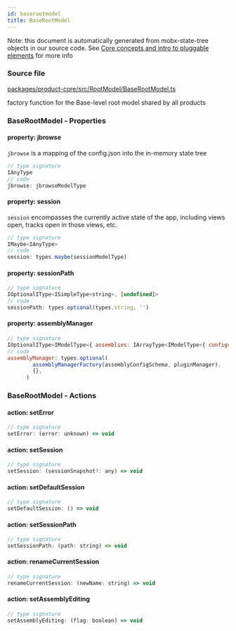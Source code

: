 ```yaml
---
id: baserootmodel
title: BaseRootModel
---
```


Note: this document is automatically generated from mobx-state-tree objects in
our source code. See
[Core concepts and intro to pluggable elements](/docs/developer_guide/) for more
info

### Source file

[packages/product-core/src/RootModel/BaseRootModel.ts](https://github.com/GMOD/jbrowse-components/blob/main/packages/product-core/src/RootModel/BaseRootModel.ts)

factory function for the Base-level root model shared by all products

### BaseRootModel - Properties

#### property: jbrowse

`jbrowse` is a mapping of the config.json into the in-memory state tree

```js
// type signature
IAnyType
// code
jbrowse: jbrowseModelType
```

#### property: session

`session` encompasses the currently active state of the app, including views
open, tracks open in those views, etc.

```js
// type signature
IMaybe<IAnyType>
// code
session: types.maybe(sessionModelType)
```

#### property: sessionPath

```js
// type signature
IOptionalIType<ISimpleType<string>, [undefined]>
// code
sessionPath: types.optional(types.string, '')
```

#### property: assemblyManager

```js
// type signature
IOptionalIType<IModelType<{ assemblies: IArrayType<IModelType<{ configuration: IMaybe<IReferenceType<IAnyType>>; }, { error: unknown; loaded: boolean; loadingP: Promise<void>; volatileRegions: BasicRegion[]; refNameAliases: RefNameAliases; lowerCaseRefNameAliases: RefNameAliases; cytobands: Feature[]; } & ... 4 more...
// code
assemblyManager: types.optional(
        assemblyManagerFactory(assemblyConfigSchema, pluginManager),
        {},
      )
```

### BaseRootModel - Actions

#### action: setError

```js
// type signature
setError: (error: unknown) => void
```

#### action: setSession

```js
// type signature
setSession: (sessionSnapshot?: any) => void
```

#### action: setDefaultSession

```js
// type signature
setDefaultSession: () => void
```

#### action: setSessionPath

```js
// type signature
setSessionPath: (path: string) => void
```

#### action: renameCurrentSession

```js
// type signature
renameCurrentSession: (newName: string) => void
```

#### action: setAssemblyEditing

```js
// type signature
setAssemblyEditing: (flag: boolean) => void
```
